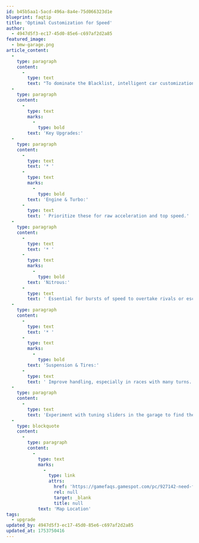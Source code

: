 ```yaml
---
id: b45b5aa1-5acd-496a-8a4e-75d066323d1e
blueprint: faqtip
title: 'Optimal Customization for Speed'
author:
  - 4947d5f3-ec17-45d0-85e6-c697af2d2a85
featured_image:
  - bmw-garage.png
article_content:
  -
    type: paragraph
    content:
      -
        type: text
        text: "To dominate the Blacklist, intelligent car customization is crucial. It's not just about looks; it's about performance."
  -
    type: paragraph
    content:
      -
        type: text
        marks:
          -
            type: bold
        text: 'Key Upgrades:'
  -
    type: paragraph
    content:
      -
        type: text
        text: '* '
      -
        type: text
        marks:
          -
            type: bold
        text: 'Engine & Turbo:'
      -
        type: text
        text: ' Prioritize these for raw acceleration and top speed.'
  -
    type: paragraph
    content:
      -
        type: text
        text: '* '
      -
        type: text
        marks:
          -
            type: bold
        text: 'Nitrous:'
      -
        type: text
        text: ' Essential for bursts of speed to overtake rivals or escape pursuits. Upgrade capacity and recharge rate.'
  -
    type: paragraph
    content:
      -
        type: text
        text: '* '
      -
        type: text
        marks:
          -
            type: bold
        text: 'Suspension & Tires:'
      -
        type: text
        text: ' Improve handling, especially in races with many turns. Adjust camber and stiffness for different race types.'
  -
    type: paragraph
    content:
      -
        type: text
        text: 'Experiment with tuning sliders in the garage to find the perfect balance for each race.'
  -
    type: blockquote
    content:
      -
        type: paragraph
        content:
          -
            type: text
            marks:
              -
                type: link
                attrs:
                  href: 'https://gamefaqs.gamespot.com/pc/927142-need-for-speed-most-wanted-2005/map/2762?raw=1'
                  rel: null
                  target: _blank
                  title: null
            text: 'Map Location'
tags:
  - upgrade
updated_by: 4947d5f3-ec17-45d0-85e6-c697af2d2a85
updated_at: 1753750416
---
```

